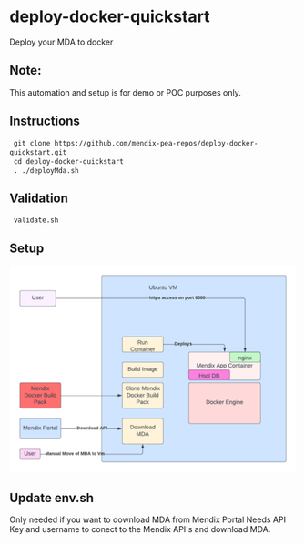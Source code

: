 # deploy-docker-quickstart
  Deploy your MDA to docker

## Note:

   This automation and setup is for demo or POC purposes only. 

## Instructions

     git clone https://github.com/mendix-pea-repos/deploy-docker-quickstart.git
     cd deploy-docker-quickstart
     . ./deployMda.sh

## Validation

     validate.sh

## Setup

![VM Setup](/images/DeployDocker.png)

## Update env.sh 

Only needed if you want to download MDA from Mendix Portal
Needs API Key and username to conect to the Mendix API's and download MDA.



